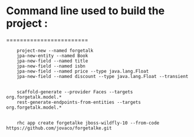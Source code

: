 # **Command line used to build the project :**
========================

		project-new --named forgetalk	
		jpa-new-entity --named Book	
		jpa-new-field --named title	
		jpa-new-field --named isbn	
		jpa-new-field --named price --type java.lang.Float	
		jpa-new-field --named discount --type java.lang.Float --transient	
	
	
		scaffold-generate --provider Faces --targets  org.forgetalk.model.*	
		rest-generate-endpoints-from-entities --targets org.forgetalk.model.*	
	
	
		rhc app create forgetalke jboss-wildfly-10 --from-code https://github.com/jovaco/forgetalke.git	
